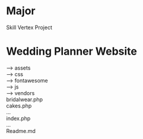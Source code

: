 # Major
 Skill Vertex Project
 # Wedding Planner Website
 
 --> assets <br/>
 --> css <br/>
 --> fontawesome <br/>
 --> js <br/>
 --> vendors <br/>
 bridalwear.php <br/>
 cakes.php <br/>
 ... <br/>
 index.php <br/>
 ... <br/>
 Readme.md <br/>
 
